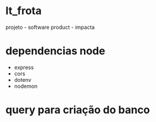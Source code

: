 # lt_frota
projeto - software product - impacta

# dependencias node
- express
- cors
- dotenv
- nodemon

# query para criação do banco

